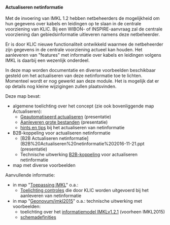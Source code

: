﻿#### Actualiseren netinformatie

Met de invoering van IMKL 1.2 hebben netbeheerders de mogelijkheid om hun gegevens over kabels en leidingen op te slaan in de centrale voorziening van KLIC.
Bij een WIBON- of INSPIRE-aanvraag zal de centrale voorziening dan gebiedsinformatie uitleveren namens deze netbeheerder.

Er is door KLIC nieuwe functionaliteit ontwikkeld waarmee de netbeheerder zijn gegevens in de centrale voorziening actueel kan houden.
Het aanleveren van "features" met informatie over kabels en leidingen volgens IMKL is daarbij een wezenlijk onderdeel.

In deze map worden documentatie en diverse voorbeelden beschikbaar gesteld om het actualiseren van deze netinformatie toe te lichten.
Momenteel wordt er nog gewerkt aan deze module. Het is mogelijk dat er op details nog kleine wijzigingen zullen plaatsvinden.

Deze map bevat:
* algemene toelichting over het concept (zie ook bovenliggende map Actualiseren):
  * [Geautomatiseerd actualiseren](../Aanleveren%20grote%20bestanden%202016-09-23.ppt) (presentatie)
  * [Aanleveren grote bestanden](..//Aanleveren%20grote%20bestanden%202016-09-23.ppt) (presentatie)
  * [hints en tips](../../Toepassing%20IMKL/Hints%20en%20tips%20bij%20gebruik%20van%20IMKL%20v1.2.1.md) bij het actualiseren van netinformatie
* B2B-koppeling voor actualiseren netinformatie
  * [B2B Actualiseren netinformatie](B2B%20Actualiseren%20netinformatie%202016-11-21.ppt (presentatie)
  * Technische uitwerking [B2B-koppeling](B2B-koppeling%20actualiseren%20netinformatie.md) voor actualiseren netinformatie
* map met diverse voorbeelden

Aanvullende informatie:
* in map "[Toepassing IMKL](../../Toepassing%20IMKL)" o.a.:
  * [Toelichting controles](../../Toepassing%20IMKL/Toelichting%20controles%20netinformatie%20KLIC.md) die door KLIC worden uitgevoerd bij het aanleveren van netinformatie
* in map "[Geonovum/imkl2015](https://github.com/Geonovum/imkl2015)" o.a.: technische uitwerking met voorbeelden:
  * toelichting over het [informatiemodel IMKLv1.2.1](https://github.com/Geonovum/imkl2015/tree/master/informatiemodel/1.2.1) (voorheen IMKL2015)
  * [schemadefinities](https://github.com/Geonovum/imkl2015/tree/master/gmlapplicatieschema/1.2.1)
